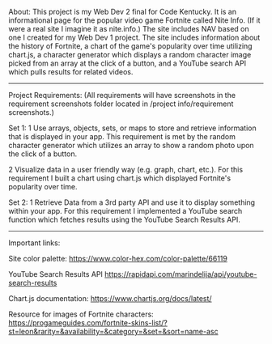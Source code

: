 About:
This project is my Web Dev 2 final for Code Kentucky. It is an informational page for the popular video game Fortnite called Nite Info. (If it were a real site I imagine it as nite.info.) The site includes NAV based on one I created for my Web Dev 1 project. The site includes information about the history of Fortnite, a chart of the game's popularity over time utilizing chart.js, a character generator which displays a random character image picked from an array at the click of a button, and a YouTube search API which pulls results for related videos. 

----

Project Requirements:
(All requirements will have screenshots in the requirement screenshots folder located in /project info/requirement screenshots.) 

Set 1:
1 Use arrays, objects, sets, or maps to store and retrieve information that is displayed in your app.
This requirement is met by the random character generator which utilizes an array to show a random photo upon the click of a button.

2 Visualize data in a user friendly way (e.g. graph, chart, etc.).
For this requirement I built a chart using chart.js which displayed Fortnite's popularity over time. 

Set 2:
1 Retrieve Data from a 3rd party API and use it to display something within your app. 
For this requirement I implemented a YouTube search function which fetches results using the YouTube Search Results API.

----

Important links:

Site color palette:
https://www.color-hex.com/color-palette/66119

YouTube Search Results API
https://rapidapi.com/marindelija/api/youtube-search-results

Chart.js documentation:
https://www.chartjs.org/docs/latest/

Resource for images of Fortnite characters:
https://progameguides.com/fortnite-skins-list/?st=leon&rarity=&availability=&category=&set=&sort=name-asc
